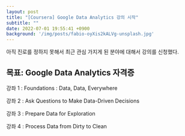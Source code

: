 ```yaml
---
layout: post
title: "[Coursera] Google Data Analytics 강의 시작"
subtitle: ""
date: 2022-07-01 19:55:41 +0900
background: '/img/posts/fabio-oyXis2kALVg-unsplash.jpg'
---
```


<p>아직 진로를 정하지 못해서 최근 관심 가지게 된 분야에 대해서 강의를 신청했다.</p>

<h2 class="section-heading">목표: Google Data Analytics 자격증</h2>

<p>강좌 1 : Foundations : Data, Data, Everywhere</p>

<p>강좌 2 : Ask Questions to Make Data-Driven Decisions</p>

<p>강좌 3 : Prepare Data for Exploration</p>

<p>강좌 4 : Process Data from Dirty to Clean</p>